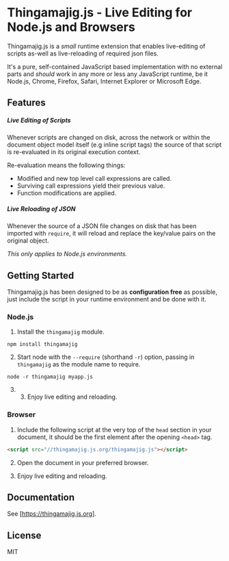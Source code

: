 # Thingamajig.js - Live Editing for Node.js and Browsers

Thingamajig.js is a *small* runtime extension that enables live-editing of
scripts as-well as live-reloading of required json files.

It's a pure, self-contained JavaScript based implementation with no external
parts and *should* work in any more or less any JavaScript runtime, be it
Node.js, Chrome, Firefox, Safari, Internet Explorer or Microsoft Edge.

## Features

##### Live Editing of Scripts

Whenever scripts are changed on disk, across the network or within the document
object model itself (e.g inline script tags) the source of that script is
re-evaluated in its original execution context.

Re-evaluation means the following things:
* Modified and new top level call expressions are called.
* Surviving call expressions yield their previous value.
* Function modifications are applied.

##### Live Reloading of JSON

Whenever the source of a JSON file changes on disk that has been imported with
`require`, it will reload and replace the key/value pairs on the original
object.

*This only applies to Node.js environments.*

## Getting Started

Thingamajig.js has been designed to be as **configuration free** as possible,
just include the script in your runtime environment and be done with it.

### Node.js

1. Install the `thingamajig` module.
```
npm install thingamajig
```

2. Start node with the `--require` (shorthand `-r`) option, passing in
`thingamajig` as the module name to require.

```
node -r thingamajig myapp.js
```

3. 3. Enjoy live editing and reloading.

### Browser

1. Include the following script at the very top of the `head` section in your
document, it should be the first element after the opening `<head>` tag.

```html
<script src="//thingamajig.js.org/thingamajig.js"></script>
```

2. Open the document in your preferred browser.

3. Enjoy live editing and reloading.

## Documentation

See [https://thingamajig.js.org].

## License

MIT
